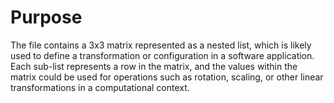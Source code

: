 # Purpose
The file contains a 3x3 matrix represented as a nested list, which is likely used to define a transformation or configuration in a software application. Each sub-list represents a row in the matrix, and the values within the matrix could be used for operations such as rotation, scaling, or other linear transformations in a computational context.
